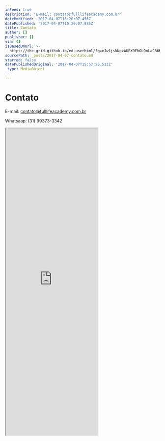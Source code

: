 ```yaml
---
inFeed: true
description: 'E-mail: contato@fulllifeacademy.com.br'
dateModified: '2017-04-07T16:20:07.456Z'
datePublished: '2017-04-07T16:20:07.885Z'
title: Contato
author: []
publisher: {}
via: {}
isBasedOnUrl: >-
  https://the-grid.github.io/ed-userhtml/?g=eJwljskKgzAURX9FhOLOmLaC86KF1r8oGV5MSmJCjLT26-uwuRwOZ3EbJTwxEO1Lrefg2ziLoyksGtpYghpkqPIsc9_6o3iQVVme6iOsRjtCvbaetYkMwU0VQsJ6M6U_K62bqVYsZdYgMWutlQDCCAezrIr6vUR3OwbCwmPjTTjwhqAhx6_iLeTlim8cP3sMBR3wGfdJ16DjcfcHJh9BQA
sourcePath: _posts/2017-04-07-contato.md
starred: false
datePublishedOriginal: '2017-04-07T15:57:25.513Z'
_type: MediaObject

---
```

# Contato

E-mail: contato@fulllifeacademy.com.br

Whatsaap: (31) 99373-3342

<iframe src="https://the-grid.github.io/ed-userhtml/?g=eJwljskOgyAURX_FmDTuRDqkisOiTVr_ogF8CA0IQUxrv74Om5uTk7O4lRKeGoi2ZdZ34Os4i6MxzBrqWILqZSDXLHPf8qO6IElRHMo9JIMdoFxaz-tEhuBGgpCw3ozpz0rrJqYVT7k1SExaayWActqBmRfF_Faiux0C5eGx8ioceENRf8Gv_C3k6YxvHX62GHLW4yNuk6ZC--PmDydHQUI" height="1000" style=""></iframe>